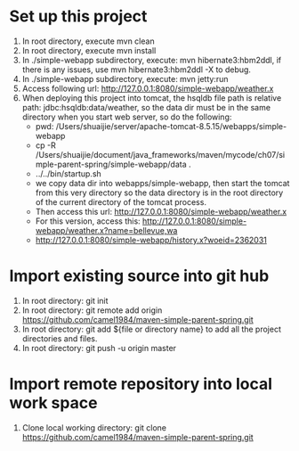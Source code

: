 # Set up this project
1. In root directory, execute mvn clean
1. In root directory, execute mvn install
1. In ./simple-webapp subdirectory, execute: mvn hibernate3:hbm2ddl, if there is any issues, use mvn hibernate3:hbm2ddl -X to debug.
1. In ./simple-webapp subdirectory, execute: mvn jetty:run
1. Access following url: http://127.0.0.1:8080/simple-webapp/weather.x
1. When deploying this project into tomcat, the hsqldb file path is relative path: jdbc:hsqldb:data/weather, so the data dir must be in the same directory when you start web server, so do the following:
   * pwd: /Users/shuaijie/server/apache-tomcat-8.5.15/webapps/simple-webapp
   * cp -R /Users/shuaijie/document/java_frameworks/maven/mycode/ch07/simple-parent-spring/simple-webapp/data .
   * ../../bin/startup.sh
   * we copy data dir into webapps/simple-webapp, then start the tomcat from this very directory so the data directory is in the root directory of the current directory of the tomcat process.
   * Then access this url: http://127.0.0.1:8080/simple-webapp/weather.x
   * For this version, access this: http://127.0.0.1:8080/simple-webapp/weather.x?name=bellevue,wa
   * http://127.0.0.1:8080/simple-webapp/history.x?woeid=2362031
# Import existing source into git hub
1. In root directory: git init
1. In root directory: git remote add origin https://github.com/camel1984/maven-simple-parent-spring.git
1. In root directory: git add ${file or directory name} to add all the project directories and files.
1. In root directory: git push -u origin master
# Import remote repository into local work space
1. Clone local working directory: git clone https://github.com/camel1984/maven-simple-parent-spring.git





